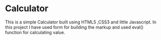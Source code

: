 # Calculator
 This is a simple Calculator built using HTML5 ,CSS3 and little Javascript. In this project I have used form for building the markup and used eval() function for calculating value.
